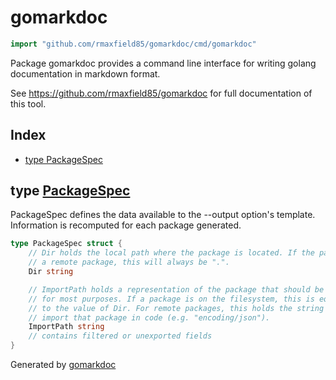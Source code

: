 <!-- Code generated by gomarkdoc. DO NOT EDIT -->

# gomarkdoc

```go
import "github.com/rmaxfield85/gomarkdoc/cmd/gomarkdoc"
```

Package gomarkdoc provides a command line interface for writing golang documentation in markdown format\.

See https://github.com/rmaxfield85/gomarkdoc for full documentation of this tool\.

## Index

- [type PackageSpec](<#type-packagespec>)


## type [PackageSpec](<https://github.com/rmaxfield85/gomarkdoc/blob/master/cmd/gomarkdoc/command.go#L30-L44>)

PackageSpec defines the data available to the \-\-output option's template\. Information is recomputed for each package generated\.

```go
type PackageSpec struct {
    // Dir holds the local path where the package is located. If the package is
    // a remote package, this will always be ".".
    Dir string

    // ImportPath holds a representation of the package that should be unique
    // for most purposes. If a package is on the filesystem, this is equivalent
    // to the value of Dir. For remote packages, this holds the string used to
    // import that package in code (e.g. "encoding/json").
    ImportPath string
    // contains filtered or unexported fields
}
```



Generated by [gomarkdoc](<https://github.com/rmaxfield85/gomarkdoc>)
